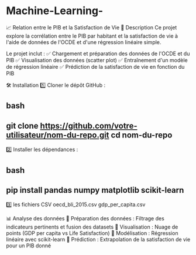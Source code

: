 # Machine-Learning-
📈 Relation entre le PIB et la Satisfaction de Vie
📌 Description
Ce projet explore la corrélation entre le PIB par habitant et la satisfaction de vie à l'aide de données de l'OCDE et d'une régression linéaire simple.

Le projet inclut :
✅ Chargement et préparation des données de l'OCDE et du PIB
✅ Visualisation des données (scatter plot)
✅ Entraînement d'un modèle de régression linéaire
✅ Prédiction de la satisfaction de vie en fonction du PIB

🛠 Installation
1️⃣ Cloner le dépôt GitHub :

bash
--
git clone https://github.com/votre-utilisateur/nom-du-repo.git
cd nom-du-repo
--
2️⃣ Installer les dépendances :

bash
--
pip install pandas numpy matplotlib scikit-learn
--
3️⃣ les fichiers CSV 
oecd_bli_2015.csv
gdp_per_capita.csv

📊 Analyse des données
📌 Préparation des données : Filtrage des indicateurs pertinents et fusion des datasets
📌 Visualisation : Nuage de points (GDP per capita vs Life Satisfaction)
📌 Modélisation : Régression linéaire avec scikit-learn
📌 Prédiction : Extrapolation de la satisfaction de vie pour un PIB donné
